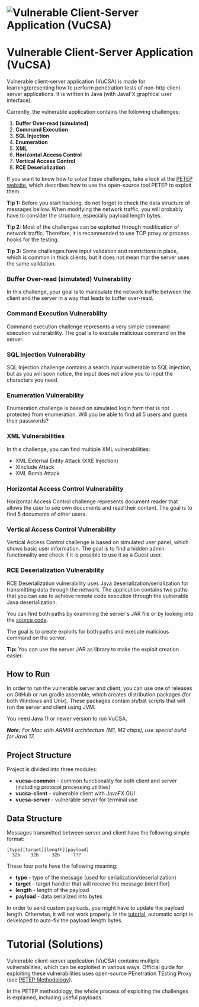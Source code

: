 # ![Vulnerable Client-Server Application (VuCSA)](http://vucsa.warxim.com/img/logo.png)
# Vulnerable Client-Server Application (VuCSA)
Vulnerable client-server application (VuCSA) is made for learning/presenting
how to perform penetration tests of non-http client-server applications.
It is written in Java (with JavaFX graphical user interface).

Currently, the vulnerable application contains the following challenges:

1. **Buffer Over-read (simulated)**
2. **Command Execution**
3. **SQL Injection**
4. **Enumeration**
5. **XML**
6. **Horizontal Access Control**
7. **Vertical Access Control**
8. **RCE Deserialization**

If you want to know how to solve these challenges, take a look at the [PETEP website](https://petep.warxim.com/methodology/), 
which describes how to use the open-source tool PETEP to exploit them.

**Tip 1:** Before you start hacking, do not forget to check the data structure of messages bellow. 
When modifying the network traffic, you will probably have to consider the structure, 
especially payload length bytes.

**Tip 2:** Most of the challenges can be exploited through modification of network traffic.
Therefore, it is recommended to use TCP proxy or process hooks for the testing.

**Tip 3:** Some challenges have input validation and restrictions in place, which is common in thick clients, 
but it does not mean that the server uses the same validation.

### Buffer Over-read (simulated) Vulnerability
In this challenge, your goal is to manipulate the network traffic between the client and the server in a way
that leads to buffer over-read.

### Command Execution Vulnerability
Command execution challenge represents a very simple command execution vulnerability.
The goal is to execute malicious command on the server. 

### SQL Injection Vulnerability
SQL Injection challenge contains a search input vulnerable to SQL injection, 
but as you will soon notice, the input does not allow you to input the characters you need.

### Enumeration Vulnerability
Enumeration challenge is based on simulated login form that is not protected from enumeration.
Will you be able to find all 5 users and guess their passwords?

### XML Vulnerabilities
In this challenge, you can find multiple XML vulnerabilities:
- XML External Entity Attack (XXE Injection)
- XInclude Attack
- XML Bomb Attack

### Horizontal Access Control Vulnerability
Horizontal Access Control challenge represents document reader that allows the user to see 
own documents and read their content. 
The goal is to find 5 documents of other users.

### Vertical Access Control Vulnerability
Vertical Access Control challenge is based on simulated user panel, which shows basic user 
information. The goal is to find a hidden admin functionality and check if it is possible 
to use it as a Guest user.

### RCE Deserialization Vulnerability
RCE Deserialization vulnerability uses Java deserialization/serialization for transmitting data through the network.
The application contains two paths that you can use to achieve remote code execution through 
the vulnerable Java deserialization. 

You can find both paths by examining the server's JAR file 
or by looking into the [source code](vucsa-server/src/main/java/com/warxim/vucsa/server/challenge/rcedeserialization).

The goal is to create exploits for both paths and execute malicious command on the server.

**Tip:** You can use the server JAR as library to make the exploit creation easier.

## How to Run
In order to run the vulnerable server and client, you can use one of releases on GitHub
or run gradle assemble, which creates distribution packages (for both Windows and Unix).
These packages contain sh/bat scripts that will run the server and client using JVM. 

You need Java 11 or newer version to run VuCSA.

***Note:** For Mac with ARM64 architecture (M1, M2 chips), use special build for Java 17.*

## Project Structure
Project is divided into three modules:
- **vucsa-common** - common functionality for both client and server (including protocol processing utilities)
- **vucsa-client** - vulnerable client with JavaFX GUI
- **vucsa-server** - vulnerable server for terminal use

## Data Structure
Messages transmitted between server and client have the following simple format:

    [type][target][length][payload]
      32b    32b     32b     ???

These four parts have the following meaning:
- **type** - type of the message (used for serialization/deserialization)
- **target** - target handler that will receive the message (identifier)
- **length** - length of the payload
- **payload** - data serialized into bytes

In order to send custom payloads, you might have to update the payload length. 
Otherwise, it will not work properly. In the [tutorial](https://petep.warxim.com/methodology/analysis/), 
automatic script is developed to auto-fix the payload length bytes.

# Tutorial (Solutions)
Vulnerable client-server application (VuCSA) contains multiple vulnerabilities,
which can be exploited in various ways. Official guide for exploiting these vulnerabilities
uses open-source PEnetration TEsting Proxy (see [PETEP Methodology](https://petep.warxim.com/methodology/)).

In the PETEP methodology, the whole process of exploiting the challenges is explained,
including useful payloads.
